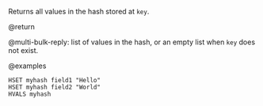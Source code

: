 Returns all values in the hash stored at `key`.

@return

@multi-bulk-reply: list of values in the hash, or an empty list when `key` does
not exist.

@examples

```cli
HSET myhash field1 "Hello"
HSET myhash field2 "World"
HVALS myhash
```
